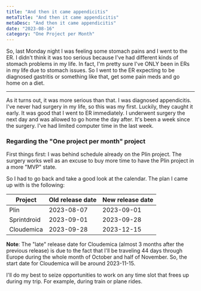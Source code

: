 ```yaml
---
title: "And then it came appendicitis"
metaTitle: "And then it came appendicitis"
metaDesc: "And then it came appendicitis"
date: "2023-08-16"
category: "One Project per Month"
---
```


So, last Monday night I was feeling some stomach pains and I went to the ER.
I didn't think it was too serious because I've had different kinds of stomach problems in my life.
In fact, I'm pretty sure I've ONLY been in ERs in my life due to stomach issues.
So I went to the ER expecting to be diagnosed gastritis or something like that, get
some pain meds and go home on a diet.

---

As it turns out, it was more serious than that. I was diagnosed appendicitis.
I've never had surgery in my life, so this was my first.
Luckily, they caught it early. It was good that I went to ER immediately.
I underwent surgery the next day and was allowed to go home the day after.
It's been a week since the surgery. I've had limited computer time in the last week.

### Regarding the "One project per month" project

First things first: I was behind schedule already on the Plin project.
The surgery works well as an excuse to buy more time to have the Plin project in a more "MVP" state.

So I had to go back and take a good look at the calendar. The plan I came up with is the following:

| Project     | Old release date | New release date |
| ----------- | ---------------- | ---------------- |
| Plin        | 2023-08-07       | 2023-09-01       |
| Sprintdroid | 2023-09-01       | 2023-09-28       |
| Cloudemica  | 2023-09-28       | 2023-12-15       |

**Note**: The "late" release date for Cloudemica (almost 3 months after the previous release)
is due to the fact that I'll be traveling 44 days through Europe during the whole month of October and half of November.
So, the start date for Cloudemica will be around 2023-11-15.

I'll do my best to seize opportunities to work on any time slot that frees up during my trip.
For example, during train or plane rides.
